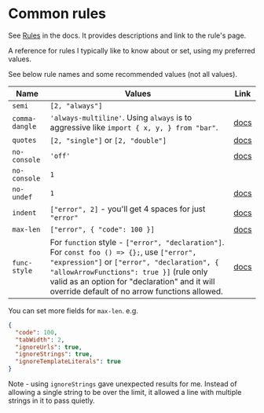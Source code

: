 # Common rules


See [Rules](https://eslint.org/docs/rules/) in the docs. It provides descriptions and link to the rule's page.

A reference for rules I typically like to know about or set, using my preferred values.

See below rule names and some recommended values (not all values).

| Name           | Values                                                                                                                                                                                                                                                                                 | Link                                               |
| -------------- | -------------------------------------------------------------------------------------------------------------------------------------------------------------------------------------------------------------------------------------------------------------------------------------- | -------------------------------------------------- |
| `semi`         | `[2, "always"]`                                                                                                                                                                                                                                                                        |                                                    |
| `comma-dangle` | `'always-multiline'`. Using `always` is to aggressive like `import { x, y, } from "bar"`.                                                                                                                                                                                              | [docs](https://eslint.org/docs/rules/comma-dangle) |
| `quotes`       | `[2, "single"]` or `[2, "double"]`                                                                                                                                                                                                                                                     | [docs](https://eslint.org/docs/rules/quotes)       |
| `no-console`   | `'off'`                                                                                                                                                                                                                                                                                | [docs](https://eslint.org/docs/rules/no-console)   |
| `no-console`   | `1`                                                                                                                                                                                                                                                                                    |                                                    |
| `no-undef`     | `1`                                                                                                                                                                                                                                                                                    | [docs](https://eslint.org/docs/rules/no-undef)     |
| `indent`       | `["error", 2]` - you'll get 4 spaces for just `"error"`                                                                                                                                                                                                                                | [docs](https://eslint.org/docs/rules/indent)       |
| `max-len`      | `["error", { "code": 100 }]`                                                                                                                                                                                                                                                           | [docs](https://eslint.org/docs/rules/max-len)      |
| `func-style`   | For `function` style - `["error", "declaration"]`. For `const foo () => {};`, use `["error", "expression"]` or `["error", "declaration", { "allowArrowFunctions": true }]` (rule only valid as an option for "declaration" and it will override default of no arrow functions allowed. | [docs](https://eslint.org/docs/rules/func-style)   |

You can set more fields for `max-len`. e.g.

```json
{
  "code": 100,
  "tabWidth": 2,
  "ignoreUrls": true,
  "ignoreStrings": true,
  "ignoreTemplateLiterals": true
}
```

Note - using `ignoreStrings` gave unexpected results for me. Instead of allowing a single string to be over the limit, it allowed a line with multiple strings in it to pass quietly.
